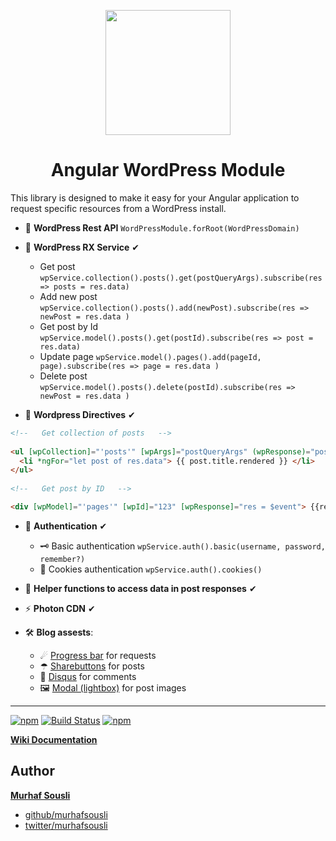 <p align="center">
  <img height="200px" width="200px" style="text-align: center;" src="https://cdn.rawgit.com/MurhafSousli/ngx-wordpress/1b8cec0a0412eb098545fdb3df5e85d824e4408b/assets/logo.svg">
  <h1 align="center">Angular WordPress Module</h1>
</p>

This library is designed to make it easy for your Angular application to request specific resources from a WordPress install.

- 🔌 **WordPress Rest API** `WordPressModule.forRoot(WordPressDomain)`

- 🏰 **WordPress RX Service** ✔

   - Get post `wpService.collection().posts().get(postQueryArgs).subscribe(res => posts = res.data)`
   - Add new post `wpService.collection().posts().add(newPost).subscribe(res => newPost = res.data )`
   - Get post by Id `wpService.model().posts().get(postId).subscribe(res => post = res.data)`
   - Update page `wpService.model().pages().add(pageId, page).subscribe(res => page = res.data )`
   - Delete post `wpService.model().posts().delete(postId).subscribe(res => newPost = res.data )`

- 🤹‍ **Wordpress Directives** ✔

```html
<!--   Get collection of posts   -->
 
<ul [wpCollection]="'posts'" [wpArgs]="postQueryArgs" (wpResponse)="posts = $event">
  <li *ngFor="let post of res.data"> {{ post.title.rendered }} </li>
</ul>
    
<!--   Get post by ID   -->

<div [wpModel]="'pages'" [wpId]="123" [wpResponse]="res = $event"> {{res?.data.title.rendered}} </div>
```
- 🚦 **Authentication** ✔ 

  - 🗝 Basic authentication `wpService.auth().basic(username, password, remember?)`   
  - 🍪 Cookies authentication `wpService.auth().cookies()`
  
- 🍦 **Helper functions to access data in post responses** ✔
- ⚡ **Photon CDN** ✔
 
- 🛠 **Blog assests**:

  - ☄ [Progress bar](https://github.com/MurhafSousli/ngx-progressbar) for requests 
  - ☂ [Sharebuttons](https://github.com/MurhafSousli/ngx-sharebuttons) for posts 
  - 💬 [Disqus](https://github.com/MurhafSousli/ngx-disqus) for comments 
  - 🖼 [Modal (lightbox)](https://github.com/MurhafSousli/ng-gallery) for post images 
___

[![npm](https://img.shields.io/npm/v/ngx-wordpress.svg?maxAge=2592000?style=plastic)](https://www.npmjs.com/package/ngx-wordpress)
[![Build Status](https://travis-ci.org/MurhafSousli/ngx-wordpress.svg?branch=master)](https://travis-ci.org/MurhafSousli/ngx-wordpress)
[![npm](https://img.shields.io/npm/l/express.svg?maxAge=2592000)](/LICENSE)

**[Wiki Documentation](https://github.com/MurhafSousli/ngx-wordpress/wiki)**

## Author

 **[Murhaf Sousli](http://murhafsousli.com)**

 - [github/murhafsousli](https://github.com/MurhafSousli)
 - [twitter/murhafsousli](https://twitter.com/MurhafSousli)



